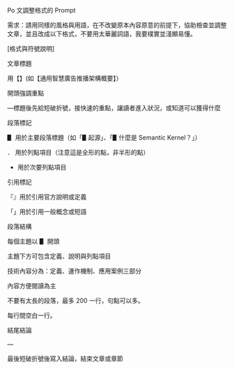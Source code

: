 Po 文調整格式的 Prompt

需求：請用同樣的風格與用語，在不改變原本內容原意的前提下，協助檢查並調整文章，並且改成以下格式，不要用太華麗詞語，我要樸實並淺顯易懂。

[格式與符號說明]

文章標題

用【】(如【通用智慧廣告推播架構概要】）

開頭強調重點

—標題後先給短破折號，接快速的重點，讓讀者進入狀況，或知道可以獲得什麼

段落標記

▋ 用於主要段落標題（如「▋起源」、「▋什麼是 Semantic Kernel？」）

． 用於列點項目（注意這是全形的點，非半形的點）

- 用於次要列點項目

引用標記

『』用於引用官方說明或定義

「」用於引用一般概念或短語

段落結構

每個主題以 ▋ 開頭

主題下方可包含定義、說明與列點項目

技術內容分為：定義、運作機制、應用案例三部分

內容方便閱讀為主

不要有太長的段落，最多 200 一行，句點可以多。

每行間空白一行。

結尾結論

—

最後短破折號後寫入結論，結束文章或章節
